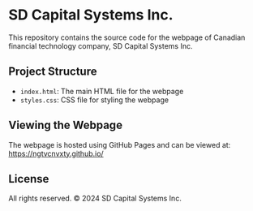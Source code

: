 # SD Capital Systems Inc.

This repository contains the source code for the webpage of Canadian financial technology company, SD Capital Systems 
Inc.

## Project Structure

- `index.html`: The main HTML file for the webpage
- `styles.css`: CSS file for styling the webpage

## Viewing the Webpage

The webpage is hosted using GitHub Pages and can be viewed at: https://ngtvcnvxty.github.io/

## License

All rights reserved. © 2024 SD Capital Systems Inc.